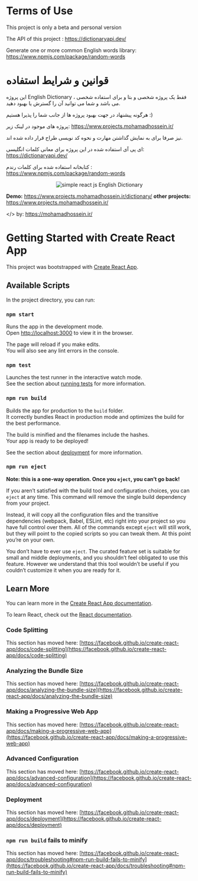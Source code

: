 # Terms of Use
This project is only a beta and personal version

The API of this project :
https://dictionaryapi.dev/

Generate one or more common English words library:
https://www.npmjs.com/package/random-words


# قوانین و شرایط استفاده
این پروژه English Dictionary ، فقط یک پروژه شخصی و بتا و برای استفاده شخصی می باشد و شما می توانید آن را گسترش یا بهبود دهید.

هرگونه پیشنهاد در جهت بهبود پروژه ها از جانب شما را پذیرا هستیم :)

پروژه های موجود در لینک زیر:
https://www.projects.mohamadhossein.ir/

نیز صرفا برای به نمایش گذاشتن مهارت و نحوه کد نویسی طراح قرار داده شده اند.

ای پی آی استفاده شده در این پروژه برای معانی کلمات انگلیسی:
https://dictionaryapi.dev/


کتابخانه استفاده شده برای کلمات رندم :
https://www.npmjs.com/package/random-words


<p align="center"><img src="https://projects.mohamadhossein.ir/dictionary/static/media/English-Dictionary.JPG" alt="simple react js English Dictionary"/></p>

**Demo:**
https://www.projects.mohamadhossein.ir/dictionary/
**other projects:**
https://www.projects.mohamadhossein.ir/


</> by: https://mohamadhossein.ir/






# Getting Started with Create React App

This project was bootstrapped with [Create React App](https://github.com/facebook/create-react-app).

## Available Scripts

In the project directory, you can run:

### `npm start`

Runs the app in the development mode.\
Open [http://localhost:3000](http://localhost:3000) to view it in the browser.

The page will reload if you make edits.\
You will also see any lint errors in the console.

### `npm test`

Launches the test runner in the interactive watch mode.\
See the section about [running tests](https://facebook.github.io/create-react-app/docs/running-tests) for more information.

### `npm run build`

Builds the app for production to the `build` folder.\
It correctly bundles React in production mode and optimizes the build for the best performance.

The build is minified and the filenames include the hashes.\
Your app is ready to be deployed!

See the section about [deployment](https://facebook.github.io/create-react-app/docs/deployment) for more information.

### `npm run eject`

**Note: this is a one-way operation. Once you `eject`, you can’t go back!**

If you aren’t satisfied with the build tool and configuration choices, you can `eject` at any time. This command will remove the single build dependency from your project.

Instead, it will copy all the configuration files and the transitive dependencies (webpack, Babel, ESLint, etc) right into your project so you have full control over them. All of the commands except `eject` will still work, but they will point to the copied scripts so you can tweak them. At this point you’re on your own.

You don’t have to ever use `eject`. The curated feature set is suitable for small and middle deployments, and you shouldn’t feel obligated to use this feature. However we understand that this tool wouldn’t be useful if you couldn’t customize it when you are ready for it.

## Learn More

You can learn more in the [Create React App documentation](https://facebook.github.io/create-react-app/docs/getting-started).

To learn React, check out the [React documentation](https://reactjs.org/).

### Code Splitting

This section has moved here: [https://facebook.github.io/create-react-app/docs/code-splitting](https://facebook.github.io/create-react-app/docs/code-splitting)

### Analyzing the Bundle Size

This section has moved here: [https://facebook.github.io/create-react-app/docs/analyzing-the-bundle-size](https://facebook.github.io/create-react-app/docs/analyzing-the-bundle-size)

### Making a Progressive Web App

This section has moved here: [https://facebook.github.io/create-react-app/docs/making-a-progressive-web-app](https://facebook.github.io/create-react-app/docs/making-a-progressive-web-app)

### Advanced Configuration

This section has moved here: [https://facebook.github.io/create-react-app/docs/advanced-configuration](https://facebook.github.io/create-react-app/docs/advanced-configuration)

### Deployment

This section has moved here: [https://facebook.github.io/create-react-app/docs/deployment](https://facebook.github.io/create-react-app/docs/deployment)

### `npm run build` fails to minify

This section has moved here: [https://facebook.github.io/create-react-app/docs/troubleshooting#npm-run-build-fails-to-minify](https://facebook.github.io/create-react-app/docs/troubleshooting#npm-run-build-fails-to-minify)
